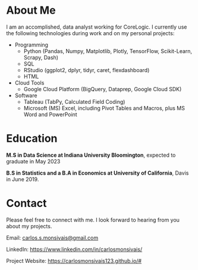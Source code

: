 <h1><b>About Me</b></h1>
I am an accomplished, data analyst working for CoreLogic. I currently use the following technologies during work and on my personal projects:
<ul>
  <li>Programming
    <ul>
      <li>Python (Pandas, Numpy, Matplotlib, Plotly, TensorFlow, Scikit-Learn, Scrapy, Dash)</li>
      <li>SQL</li>
      <li>RStudio (ggplot2, dplyr, tidyr, caret, flexdashboard)</li>
      <li>HTML</li>
    </ul>
  </li>
  <li>Cloud Tools
    <ul>
      <li>Google Cloud Platform (BigQuery, Dataprep, Google Cloud SDK)</li>
    </ul>
  </li>
  
  <li>Software
    <ul>
      <li>Tableau (TabPy, Calculated Field Coding)</li>
      <li>Microsoft (MS) Excel, including Pivot Tables and Macros, plus MS Word and PowerPoint</li>
    </ul>
  </li>  
</ul>


<h1><b>Education</b></h1>
<b>M.S in Data Science at Indiana University Bloomington</b>, expected to graduate in May 2023

<b>B.S in Statistics and a B.A in Economics at University of California</b>, Davis in June 2019.


<h1><b>Contact</b></h1>
Please feel free to connect with me. I look forward to hearing from you about my projects.

Email: carlos.s.monsivais@gmail.com

LinkedIn: https://www.linkedin.com/in/carlosmonsivais/

Project Website: https://carlosmonsivais123.github.io/#
